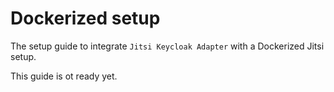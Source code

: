 # Dockerized setup

The setup guide to integrate `Jitsi Keycloak Adapter` with a Dockerized Jitsi
setup.


This guide is ot ready yet.
